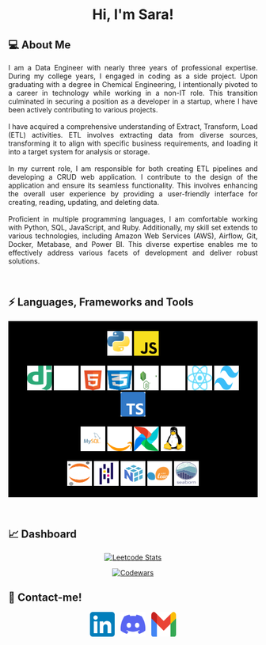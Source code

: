 <h1 align="center">Hi, I'm Sara!</h1>   
<h2> 💻 About Me </h2>
<p align="justify">
I am a Data Engineer with nearly three years of professional expertise. During my college years, I engaged in coding as a side project. Upon graduating with a degree in Chemical Engineering, I intentionally pivoted to a career in technology while working in a non-IT role. This transition culminated in securing a position as a developer in a startup, where I have been actively contributing to various projects.
<br><br>
I have acquired a comprehensive understanding of Extract, Transform, Load (ETL) activities. ETL involves extracting data from diverse sources, transforming it to align with specific business requirements, and loading it into a target system for analysis or storage.
<br><br>
In my current role, I am responsible for both creating ETL pipelines and developing a CRUD web application. I contribute to the design of the application and ensure its seamless functionality. This involves enhancing the overall user experience by providing a user-friendly interface for creating, reading, updating, and deleting data.
<br><br>
Proficient in multiple programming languages, I am comfortable working with Python, SQL, JavaScript, and Ruby. Additionally, my skill set extends to various technologies, including Amazon Web Services (AWS), Airflow, Git, Docker, Metabase, and Power BI. This diverse expertise enables me to effectively address various facets of development and deliver robust solutions.
</p>
<br>
<h2>⚡ Languages, Frameworks and Tools </h2>

<p align="center" style="background: black; padding: 20px;">
  <!-- Programming Languages -->
  <img src="img/python.svg" alt="Python" class="badge" style="width:50px; height:50px">
  <img src="img/javascript.svg" alt="Javascript" class="badge"style="width:50px; height:50px">
  <br><br>
  <!-- Web Frameworks and tools -->
  <img src="img/django.svg" alt="django" class="badge" style="width:50px; height:50px">
  <img src="img/flask.svg" alt="flask" class="badge" style="width:50px; height:50px;">
  <img src="img/html5.svg" alt="html5" class="badge" style="width:50px; height:50px;">
  <img src="img/css3.svg" alt="css3" class="badge"  style="width:50px; height:50px;">
  <img src="img/nodedotjs.svg" alt="nodedotjs" class="badge"  style="width:50px; height:50px;">
  <img src="img/nextdotjs.svg" alt="nextdotjs" class="badge"  style="width:50px; height:50px;">
  <img src="img/react.svg" alt="react" class="badge"  style="width:50px; height:50px;">
  <img src="img/tailwind.svg" alt="tailwind" class="badge"  style="width:50px; height:50px;">
  <img src="img/typescript.svg" alt="typescript" class="badge"  style="width:50px; height:50px;">
  <br><br>
  <!-- Data Engineering -->
  <img src="img\mysql.svg" alt="mysql" class="badge" style="width:50px; height:50px;">
  <img src="img\amazon-web-services.svg" alt="aws" class="badge" style="width:50px; height:50px;">
  <img src="img\airflow.svg" alt="airflow" class="badge" style="width:50px; height:50px;">
  <img src="img\linux.svg" alt="linux" class="badge" style="width:50px; height:50px;">
  <br><br>
  <!-- Data Analysis -->
  <img src="img/jupyter.svg" alt="jupyter" class="badge" style="width:50px; height:50px;">
  <img src="img/pandas.svg" alt="pandas" class="badge" style="width:50px; height:50px;">
  <img src="img/numpy.svg" alt="numpy" class="badge"  style="width:50px; height:50px;">
  <img src="img/scikit-learn.svg" alt="scikit-learn" class="badge" style="width:50px; height:50px;">
  <img src="img/seaborn.svg" alt="seaborn" class="badge" style="width:50px; height:50px;">
</p>

<br>
<h2> 📈 Dashboard </h2>

<p align="center" dir="auto"><a target="_blank" rel="noopener noreferrer nofollow" href="https://camo.githubusercontent.com/2bb651c9029b2345d710efa460f914aae383122df7b701e715f76da78d3374e9/68747470733a2f2f6c656574636172642e6a61636f626c696e2e636f6f6c2f736172616466727a"><img src="https://camo.githubusercontent.com/2bb651c9029b2345d710efa460f914aae383122df7b701e715f76da78d3374e9/68747470733a2f2f6c656574636172642e6a61636f626c696e2e636f6f6c2f736172616466727a" alt="Leetcode Stats" data-canonical-src="https://leetcard.jacoblin.cool/saradfrz" style="max-width: 100%;"></a></p>
<p align="center" dir="auto"><a target="_blank" rel="noopener noreferrer nofollow" href="https://camo.githubusercontent.com/2e55ba88dea78085e82dc0aadbddd9120c4fa2c7938beb55d33cafc96e748ec0/68747470733a2f2f6769746875622e7232762e63682f636f6465776172733f757365723d736172616466727a267374726f6b653d253233464234353730"><img src="https://camo.githubusercontent.com/2e55ba88dea78085e82dc0aadbddd9120c4fa2c7938beb55d33cafc96e748ec0/68747470733a2f2f6769746875622e7232762e63682f636f6465776172733f757365723d736172616466727a267374726f6b653d253233464234353730" alt="Codewars" data-canonical-src="https://github.r2v.ch/codewars?user=saradfrz&amp;stroke=%23FB4570" style="max-width: 100%;"></a></p>

<h2> 💬 Contact-me! </h2>
<p align="center">
  <a href="https://www.linkedin.com/in/saradfrz/" style="text-decoration: none !important;">
    <img src="img/linkedin.svg" alt="linkedin-saradfrz" class="social-media" style="width:50px; height:50px;">
  </a>&nbsp;
  <a href="https://discordapp.com/users/702235784794734631" style="text-decoration: none !important;">
    <img src="img/discord.svg" alt="discord-saradfrz"  class="social-media" style="width:50px; height:50px;">
  </a>&nbsp;
  <a href="mailto:saradfrz@gmail.com" style="text-decoration: none !important;">
    <img src="img/gmail.svg" alt="gmail-saradfrz" class="social-media" style="width:50px; height:50px;">
  </a>
</p>
